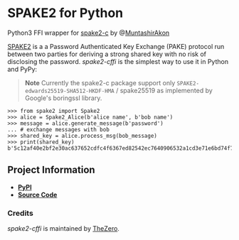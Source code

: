 # SPAKE2 for Python
Python3 FFI wrapper for [spake2-c](https://github.com/MuntashirAkon/spake2-c) by @[MuntashirAkon](https://github.com/MuntashirAkon)

<!-- begin-short -->

[SPAKE2](https://www.ietf.org/id/draft-irtf-cfrg-spake2-26.html) is a a Password Authenticated Key Exchange (PAKE) protocol run between two parties for deriving a strong shared key with no risk of disclosing the password.
*spake2-cffi* is the simplest way to use it in Python and PyPy:

> **Note**
> Currently the spake2-c package support only `SPAKE2-edwards25519-SHA512-HKDF-HMA` / spake25519 as implemented by Google's boringssl library.


```pycon
>>> from spake2 import Spake2
>>> alice = Spake2_Alice(b'alice name', b'bob name')
>>> message = alice.generate_message(b'password')
... # exchange messages with bob
>>> shared_key = alice.process_msg(bob_message)
>>> print(shared_key)
b'5c12af40e2bf2e30ac637652cdfc4f6367ed82542ec7640906532a1cd3e71e6bd74f76432d9ce3eb8d50c8c016fa88b3434fe84b878d1f67c01fa9f9d01db63c'
```
<!-- end-short -->

## Project Information

- [**PyPI**](https://pypi.org/project/spake2-cffi/)
- [**Source Code**](https://github.com/TheZ3ro/spake2-cffi)

### Credits

*spake2-cffi* is maintained by [TheZero](https://thezero.org/).
